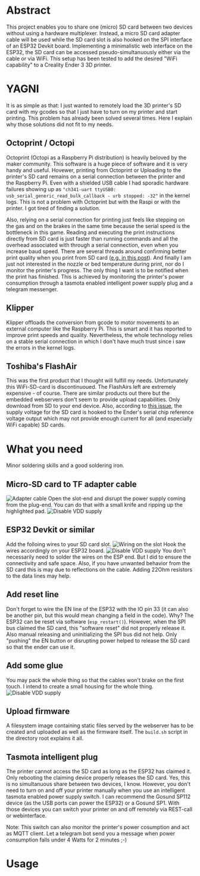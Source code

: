# Abstract
This project enables you to share one (micro) SD card between two devices without using a hardware multiplexer. Instead, a micro SD card adapter cable will be used while the SD card slot is also hooked on the SPI interface of an ESP32 Devkit board. Implementing a minimalistic web interface on the ESP32, the SD card can be accessed pseudo-simultanuously either via the cable or via WiFi. This setup has been tested to add the desired "WiFi capability" to a Creality Ender 3 3D printer.

# YAGNI
It is as simple as that: I just wanted to remotely load the 3D printer's SD card with my gcodes so that I just have to turn on my printer and start printing. This problem has already been solved several times. Here I explain why those solutions did not fit to my needs.
## Octoprint / Octopi
Octoprint (Octopi as a Raspberry Pi distribution) is heavily beloved by the maker community. This software is a huge piece of software and it is very handy and useful. Hovewer, printing from Octoprint or Uploading to the printer's SD card remains on a serial connection between the printer and the Raspberry Pi. Even with a shielded USB cable I had sporadic hardware failures showing up as `"ch341-uart ttyUSB0: usb_serial_generic_read_bulk_callback - urb stopped: -32"` in the kernel logs. This is not a problem with Octoprint but with the Raspi or with the printer. I got tired of finding a solution. 

Also, relying on a serial connection for printing just feels like stepping on the gas and on the brakes in the same time because the serial speed is the bottleneck in this game. Reading and executing the print instructions directly from SD card is just faster than running commands and all the overhead associated with through a serial connection, even when you increase baud speed. There are several threads around confirming better print quality when you print from SD card ([e.g. in this post](https://community.octoprint.org/t/ouch-sd-card-vs-octoprint-what-a-difference-help/8618/45)). And finally I am just not interested in the nozzle or bed temperature during print, nor do I monitor the printer's progress. The only thing I want is to be notified when the print has finished. This is achieved by monitoring the printer's power consumption through a tasmota enabled intelligent power supply plug and a telegram messenger.

## Klipper
Klipper offloads the conversion from gcode to motor movements to an external computer like the Raspberry Pi. This is smart and it has reported to improve print speeds and quality. Nevertheless, the whole technology relies on a stable serial connection in which I don't have much trust since i saw the errors in the kernel logs.

## Toshiba's FlashAir
This was the first product that I thought will fulfill my needs. Unfortunately this WiFi-SD-card is discontinuoued. The FlashAirs left are extremely expensive - of course. There are similar products out there but the embedded webservers don't seem to provide upload capabilities. Only download from SD to your end device. Also, according to [this issue](https://github.com/Creality3DPrinting/Ender-3/issues/12), the supply voltage for the SD card is hooked to the Ender's serial chip reference voltage output which may not provide enough current for all (and especially WiFi capable) SD cards.

# What you need
Minor soldering skills and a good soldering iron.

## Micro-SD card to TF adapter cable
![Adapter cable](documentation/cable.jpg)
Open the slot-end and disrupt the power supply coming from the plug-end. You can do that with a small knife and ripping up the highlighted pad.
![Disable VDD supply](documentation/disable-vcc.jpg)

## ESP32 Devkit or similar
Add the folloing wires to your SD card slot.
![Wiring on the slot](documentation/wiring-sd.jpg)
Hook the wires accordingly on your ESP32 board.
![Disable VDD supply](documentation/wiring-esp32.jpg)
You don't necessarily need to solder the wires on the ESP end. But I did to ensure the connectivity and safe space. Also, if you have unwanted behavior from the SD card this is may due to reflections on the cable. Adding 22Ohm resistors to the data lines may help.

## Add reset line
Don't forget to wire the EN line of the ESP32 with the IO pin 33 (it can also be another pin, but this would mean changing a field in the code). Why? The ESP32 can be reset via software (`esp_restart()`). However, when the SPI bus claimed the SD card, this "software reset" did not properly release it. Also manual releasing and uninitializing the SPI bus did not help. Only "pushing" the EN button or disrupting power helped to release the SD card so that the ender can use it.

## Add some glue
You may pack the whole thing so that the cables won't brake on the first touch. I intend to create a small housing for the whole thing.
![Disable VDD supply](documentation/pack.jpg)

## Upload firmware
A filesystem image containing static files served by the webserver has to be created and uploaded as well as the firmware itself. The `build.sh` script in the directory root explains it all.

## Tasmota intelligent plug
The printer cannot access the SD card as long as the ESP32 has claimed it. Only rebooting the claiming device properly releases the SD card. Yes, this is no simultanuous share between two devices, I know. However, you don't need to turn on and off your printer manually when you use an intelligent tasmota enabled power supply switch. I can recommend the Gosund SP112 device (as the USB ports can power the ESP32) or a Gosund SP1. With those devices you can switch your printer on and off remotely via REST-call or webinterface.

Note: This switch can also monitor the printer's power cosumption and act as MQTT client. Let a telegram bot send you a message when power consumption falls under 4 Watts for 2 minutes ;-) 

# Usage
